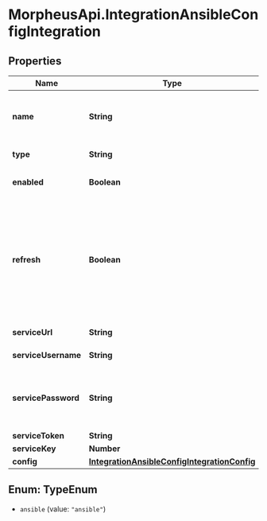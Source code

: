 # MorpheusApi.IntegrationAnsibleConfigIntegration

## Properties

Name | Type | Description | Notes
------------ | ------------- | ------------- | -------------
**name** | **String** | Name, a unique identifier for the integration | 
**type** | **String** | Integration Type Code | 
**enabled** | **Boolean** | Set &#x60;true&#x60; to enable integration | [optional] 
**refresh** | **Boolean** | Pass &#x60;false&#x60; to skip refresh.  By default, refresh is done on update, when it is supported by the integration type.  | [optional] [default to true]
**serviceUrl** | **String** | Ansible Git URL | 
**serviceUsername** | **String** | Git Username | [optional] 
**servicePassword** | **String** | Git Password or Token depending on the Git host | [optional] 
**serviceToken** | **String** | Git Token | [optional] 
**serviceKey** | **Number** | Keypair ID | [optional] 
**config** | [**IntegrationAnsibleConfigIntegrationConfig**](IntegrationAnsibleConfigIntegrationConfig.md) |  | [optional] 



## Enum: TypeEnum


* `ansible` (value: `"ansible"`)




